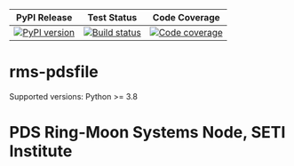 | PyPI Release | Test Status | Code Coverage |
| ------------ | ----------- | ------------- |
| [![PyPI version](https://badge.fury.io/py/rms-pdsfile.svg)](https://badge.fury.io/py/rms-pdsfile) | [![Build status](https://img.shields.io/github/actions/workflow/status/SETI/rms-pdsfile/run-tests.yml?branch=main)](https://github.com/SETI/rms-pdsfile/actions) | [![Code coverage](https://img.shields.io/codecov/c/github/SETI/rms-pdsfile/main?logo=codecov)](https://codecov.io/gh/SETI/rms-pdsfile) |

# rms-pdsfile

Supported versions: Python >= 3.8

# PDS Ring-Moon Systems Node, SETI Institute

